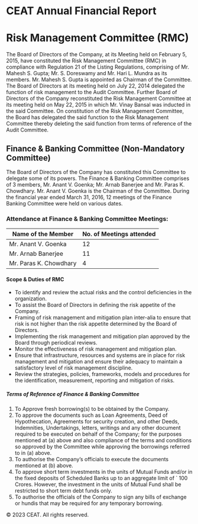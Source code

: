 # CEAT Annual Financial Report

# Risk Management Committee (RMC)

The Board of Directors of the Company, at its Meeting held on February 5, 2015, have constituted the Risk Management Committee (RMC) in compliance with Regulation 21 of the Listing Regulations, comprising of Mr. Mahesh S. Gupta; Mr. S. Doreswamy and Mr. Hari L. Mundra as its members. Mr. Mahesh S. Gupta is appointed as Chairman of the Committee. The Board of Directors at its meeting held on July 22, 2014 delegated the function of risk management to the Audit Committee. Further Board of Directors of the Company reconstituted the Risk Management Committee at its meeting held on May 22, 2015 in which Mr. Vinay Bansal was inducted in the said Committee. On constitution of the Risk Management Committee, the Board has delegated the said function to the Risk Management Committee thereby deleting the said function from terms of reference of the Audit Committee.

## Finance & Banking Committee (Non-Mandatory Committee)

The Board of Directors of the Company has constituted this Committee to delegate some of its powers. The Finance & Banking Committee comprises of 3 members, Mr. Anant V. Goenka; Mr. Arnab Banerjee and Mr. Paras K. Chowdhary. Mr. Anant V. Goenka is the Chairman of the Committee. During the financial year ended March 31, 2016, 12 meetings of the Finance Banking Committee were held on various dates.

### Attendance at Finance & Banking Committee Meetings:

|Name of the Member|No. of Meetings attended|
|---|---|
|Mr. Anant V. Goenka|12|
|Mr. Arnab Banerjee|11|
|Mr. Paras K. Chowdhary|4|

#### Scope & Duties of RMC

- To identify and review the actual risks and the control deficiencies in the organization.
- To assist the Board of Directors in defining the risk appetite of the Company.
- Framing of risk management and mitigation plan inter-alia to ensure that risk is not higher than the risk appetite determined by the Board of Directors.
- Implementing the risk management and mitigation plan approved by the Board through periodical reviews.
- Monitor the effectiveness of risk management and mitigation plan.
- Ensure that infrastructure, resources and systems are in place for risk management and mitigation and ensure their adequacy to maintain a satisfactory level of risk management discipline.
- Review the strategies, policies, frameworks, models and procedures for the identification, measurement, reporting and mitigation of risks.

##### Terms of Reference of Finance & Banking Committee

1. To Approve fresh borrowing(s) to be obtained by the Company.
2. To approve the documents such as Loan Agreements, Deed of Hypothecation, Agreements for security creation, and other Deeds, Indemnities, Undertakings, letters, writings and any other document required to be executed on behalf of the Company; for the purposes mentioned at (a) above and also compliance of the terms and conditions so approved by the Committee while approving the borrowings referred to in (a) above.
3. To authorise the Company’s officials to execute the documents mentioned at (b) above.
4. To approve short term investments in the units of Mutual Funds and/or in the fixed deposits of Scheduled Banks up to an aggregate limit of ` 100 Crores. However, the investment in the units of Mutual Fund shall be restricted to short term debt funds only.
5. To authorise the officials of the Company to sign any bills of exchange or hundis that may be required for any temporary borrowing.

&copy; 2023 CEAT. All rights reserved.